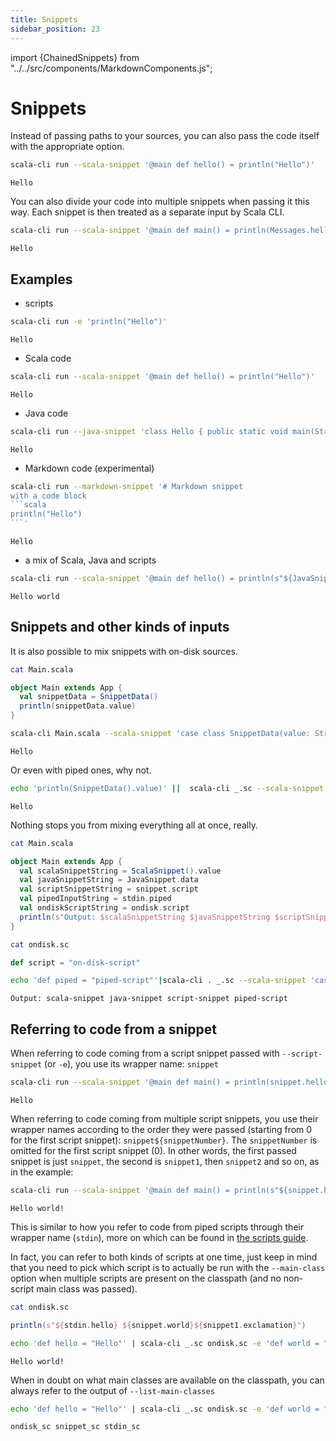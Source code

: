 ```yaml
---
title: Snippets
sidebar_position: 23
---
```


import {ChainedSnippets} from "../../src/components/MarkdownComponents.js";

# Snippets

Instead of passing paths to your sources, you can also pass the code itself with the appropriate option.

<ChainedSnippets>

```bash
scala-cli run --scala-snippet '@main def hello() = println("Hello")'
```

```text
Hello
```

</ChainedSnippets>

You can also divide your code into multiple snippets when passing it this way. Each snippet is then treated as a
separate input by Scala CLI.

<ChainedSnippets>

```bash
scala-cli run --scala-snippet '@main def main() = println(Messages.hello)' --scala-snippet 'object Messages { def hello = "Hello" }'
```

```text
Hello
```

</ChainedSnippets>

## Examples

- scripts

<ChainedSnippets>

```bash
scala-cli run -e 'println("Hello")'
```

```text
Hello
```

</ChainedSnippets>

- Scala code

<ChainedSnippets>

```bash
scala-cli run --scala-snippet '@main def hello() = println("Hello")'
```

```text
Hello
```

</ChainedSnippets>

- Java code

<ChainedSnippets>

```bash
scala-cli run --java-snippet 'class Hello { public static void main(String args[]) { System.out.println("Hello"); } }'
```

```text
Hello
```

</ChainedSnippets>

- Markdown code (experimental)

<ChainedSnippets>

````bash
scala-cli run --markdown-snippet '# Markdown snippet
with a code block
```scala
println("Hello")
```'
````

```text
Hello
```

</ChainedSnippets>

- a mix of Scala, Java and scripts

<ChainedSnippets>

```bash
scala-cli run --scala-snippet '@main def hello() = println(s"${JavaSnippet.hello} ${snippet.world}")' --java-snippet 'public class JavaSnippet { public static String hello = "Hello"; }' --script-snippet 'def world = "world"'
```

```text
Hello world
```

</ChainedSnippets>

## Snippets and other kinds of inputs

It is also possible to mix snippets with on-disk sources.

<ChainedSnippets>

```bash ignore
cat Main.scala
```

```scala
object Main extends App {
  val snippetData = SnippetData()
  println(snippetData.value)
}
```

```bash ignore
scala-cli Main.scala --scala-snippet 'case class SnippetData(value: String = "Hello")'
```

```text
Hello
```

</ChainedSnippets>

Or even with piped ones, why not.

<ChainedSnippets>

```bash
echo 'println(SnippetData().value)' ||  scala-cli _.sc --scala-snippet 'case class SnippetData(value: String = "Hello")'
```

```text
Hello
```

</ChainedSnippets>

Nothing stops you from mixing everything all at once, really.

<ChainedSnippets>

```bash ignore
cat Main.scala
```

```scala
object Main extends App {
  val scalaSnippetString = ScalaSnippet().value
  val javaSnippetString = JavaSnippet.data
  val scriptSnippetString = snippet.script
  val pipedInputString = stdin.piped
  val ondiskScriptString = ondisk.script
  println(s"Output: $scalaSnippetString $javaSnippetString $scriptSnippetString $pipedInputString")
}
```

```bash ignore
cat ondisk.sc
```

```scala
def script = "on-disk-script"
```

```bash ignore
echo 'def piped = "piped-script"'|scala-cli . _.sc --scala-snippet 'case class ScalaSnippet(value: String = "scala-snippet")' --java-snippet 'public class JavaSnippet { public static String data = "java-snippet"; }' --script-snippet 'def script = "script-snippet"'
```

```text
Output: scala-snippet java-snippet script-snippet piped-script
```

</ChainedSnippets>

## Referring to code from a snippet

When referring to code coming from a script snippet passed with `--script-snippet` (or `-e`), you use its wrapper
name: `snippet`

<ChainedSnippets>

```bash
scala-cli run --scala-snippet '@main def main() = println(snippet.hello)' --script-snippet 'def hello: String = "Hello"'
```

```text
Hello
```

</ChainedSnippets>

When referring to code coming from multiple script snippets, you use their wrapper names according to the order they
were passed (starting from 0 for the first script snippet): `snippet${snippetNumber}`. The `snippetNumber` is omitted
for the first script snippet (0). In other words, the first passed snippet is just `snippet`, the second is `snippet1`,
then `snippet2` and so on, as in the example:

<ChainedSnippets>

```bash
scala-cli run --scala-snippet '@main def main() = println(s"${snippet.hello} ${snippet1.world}${snippet2.exclamation}")' --script-snippet 'def hello: String = "Hello"' --script-snippet 'def world: String = "world"' --script-snippet 'def exclamation: String = "!"'
```

```text
Hello world!
```

</ChainedSnippets>

This is similar to how you refer to code from piped scripts through their wrapper name (`stdin`), more on which can be
found in [the scripts guide](scripts.md).

In fact, you can refer to both kinds of scripts at one time, just keep in mind that you need to pick which script is to
actually be run with the `--main-class` option when multiple scripts are present on the classpath (and no non-script
main class was passed).

<ChainedSnippets>

```bash ignore
cat ondisk.sc
```

```scala title=ondisk.sc
println(s"${stdin.hello} ${snippet.world}${snippet1.exclamation}")
```

```bash ignore
echo 'def hello = "Hello"' | scala-cli _.sc ondisk.sc -e 'def world = "world"' -e 'def exclamation = "!" --main-class ondisk_sc
```

```text
Hello world!
```

</ChainedSnippets>

When in doubt on what main classes are available on the classpath, you can always refer to the output
of `--list-main-classes`

<ChainedSnippets>

```bash ignore
echo 'def hello = "Hello"' | scala-cli _.sc ondisk.sc -e 'def world = "world"' --list-main-classes
```

```text
ondisk_sc snippet_sc stdin_sc
```

</ChainedSnippets>
